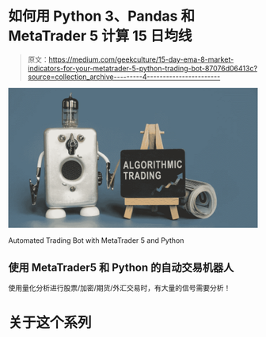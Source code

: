 # 如何用 Python 3、Pandas 和 MetaTrader 5 计算 15 日均线

> 原文：<https://medium.com/geekculture/15-day-ema-8-market-indicators-for-your-metatrader-5-python-trading-bot-87076d06413c?source=collection_archive---------4----------------------->

![](img/18deadb6ed294a7225fa76c1dc7f5f50.png)

Automated Trading Bot with MetaTrader 5 and Python

## 使用 MetaTrader5 和 Python 的自动交易机器人

使用量化分析进行股票/加密/期货/外汇交易时，有大量的信号需要分析！

# 关于这个系列